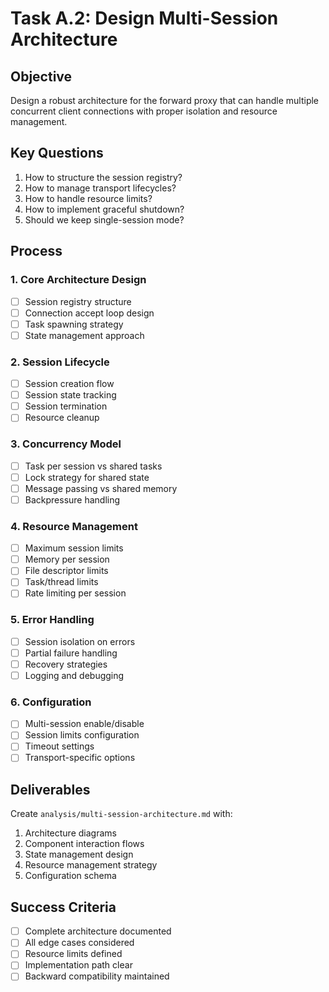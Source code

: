 # Task A.2: Design Multi-Session Architecture

## Objective
Design a robust architecture for the forward proxy that can handle multiple concurrent client connections with proper isolation and resource management.

## Key Questions
1. How to structure the session registry?
2. How to manage transport lifecycles?
3. How to handle resource limits?
4. How to implement graceful shutdown?
5. Should we keep single-session mode?

## Process

### 1. Core Architecture Design
- [ ] Session registry structure
- [ ] Connection accept loop design
- [ ] Task spawning strategy
- [ ] State management approach

### 2. Session Lifecycle
- [ ] Session creation flow
- [ ] Session state tracking
- [ ] Session termination
- [ ] Resource cleanup

### 3. Concurrency Model
- [ ] Task per session vs shared tasks
- [ ] Lock strategy for shared state
- [ ] Message passing vs shared memory
- [ ] Backpressure handling

### 4. Resource Management
- [ ] Maximum session limits
- [ ] Memory per session
- [ ] File descriptor limits
- [ ] Task/thread limits
- [ ] Rate limiting per session

### 5. Error Handling
- [ ] Session isolation on errors
- [ ] Partial failure handling
- [ ] Recovery strategies
- [ ] Logging and debugging

### 6. Configuration
- [ ] Multi-session enable/disable
- [ ] Session limits configuration
- [ ] Timeout settings
- [ ] Transport-specific options

## Deliverables
Create `analysis/multi-session-architecture.md` with:
1. Architecture diagrams
2. Component interaction flows
3. State management design
4. Resource management strategy
5. Configuration schema

## Success Criteria
- [ ] Complete architecture documented
- [ ] All edge cases considered
- [ ] Resource limits defined
- [ ] Implementation path clear
- [ ] Backward compatibility maintained